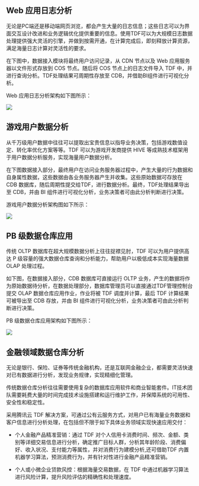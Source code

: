 ## Web 应用日志分析

无论是PC端还是移动端网页浏览，都会产生大量的日志信息；这些日志可以为界面交互设计改进和业务逻辑优化提供重要的信息。使用TDF可以为大规模日志数据处理提供强大灵活的引擎，并做到按需开通，在计算完成后，即刻释放计算资源，满足海量日志计算对灵活性的要求。

在下图中，数据接入模块将最终用户访问记录，从 CDN 节点以及 Web 应用服务器以文件形式存放到 COS 节点。随后将 COS 节点上的日志文件导入 TDF 中，并进行查询分析。TDF处理结果可周期性存放至 CDB，并借助BI组件进行可视化分析。

Web 应用日志分析架构如下图所示：

![](//mc.qcloudimg.com/static/img/ff2c4c2d3cd64e29e6e7b2f4f160f288/image.png)

## 游戏用户数据分析

从千万级用户数据中往往可以提取出宝贵信息以指导业务决策，包括游戏数值设定、转化率优化方案等等。TDF 可以为游戏开发商提供 HIVE 等成熟技术框架用于用户数据分析服务，实现海量用户数据分析。

在下图数据接入部分，最终用户在访问业务服务器过程中，产生大量的行为数据和自身属性数据，这些数据由各业务服务器产生并收集。这些原始数据可存放在 CDB 数据库，随后周期性提交给TDF，进行数据分析。最终，TDF处理结果导出至 CDB，并由 BI 组件进行可视化分析，业务决策者可由此分析判断进行决策。

游戏用户数据分析架构图如下所示：

![](//mc.qcloudimg.com/static/img/aba1a4ee86ec6373b793dcb722d7e6c1/image.png)

## PB 级数据仓库应用

传统 OLTP 数据库在超大规模数据分析上往往捉襟见肘，TDF 可以为用户提供高达 P 级容量的强大数据仓库查询和分析能力，帮助用户以极低成本实现海量数据 OLAP 处理过程。

如下图，在数据接入部分，CDB 数据库可直接运行 OLTP 业务，产生的数据将作为原始数据待分析，在数据处理部分，数据库管理员可以直接通过TDF管理控制台提交 OLAP 数据仓库应用作业，作业将被 TDF 调度并计算，最后 TDF 计算结果可被导出至 CDB 存放，并由 BI 组件进行可视化分析，业务决策者可由此分析判断进行决策。

PB 级数据仓库应用架构如下图所示：

![](//mc.qcloudimg.com/static/img/209bca25c5c184ffd849ee8bc543e528/image.png)

## 金融领域数据仓库分析

无论是银行、保险、证券等传统金融机构，还是互联网金融企业，都需要灵活快速对已有数据进行分析，发现业务规律，实现精细化管理。

传统数据仓库分析往往需要使用复杂的数据库应用软件和商业智能套件。IT技术团队需要耗费大量的时间完成技术设施搭建和运行维护工作，并保障系统的可用性、安全性和稳定性。

采用腾讯云 TDF 解决方案，可通过公有云服务方式，对用户已有海量业务数据和客户信息进行分析处理，在包括但不限于如下具体业务领域实现快速应用交付：

- 个人金融产品精准营销：通过 TDF 对个人信用卡消费时间、频次、金额、类别等详细交易信息进行分析，确定推广目标人群，分析其年龄阶段、消费偏好、收入状况、支付能力等属性，并对消费行为建模分析,还可借助TDF 内置机器学习算法，预测消费行为，并有针对性进行金融产品精准营销。

- 个人或小微企业贷款风控：根据海量交易数据，在 TDF 中通过机器学习算法进行风险计算，提升风险评估的精确性和处理速度。
